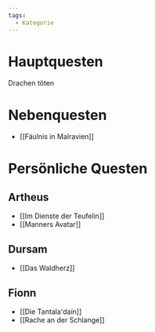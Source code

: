 ```yaml
---
tags:
  - Kategorie
---
```

# Hauptquesten
Drachen töten

# Nebenquesten
- [[Fäulnis in Malravien]]

# Persönliche Questen
## Artheus
- [[Im Dienste der Teufelin]]
- [[Manners Avatar]]
## Dursam
- [[Das Waldherz]]
## Fionn
- [[Die Tantala'daín]]
- [[Rache an der Schlange]]
